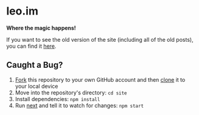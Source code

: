 # leo.im

**Where the magic happens!**

If you want to see the old version of the site (including all of the old posts), you can find it [here](https://github.com/leo/site/tree/407778d22e4611f873daf2fb2431cf08ef9dffef).

## Caught a Bug?

1. [Fork](https://help.github.com/articles/fork-a-repo/) this repository to your own GitHub account and then [clone](https://help.github.com/articles/cloning-a-repository/) it to your local device
2. Move into the repository's directory: `cd site`
3. Install dependencies: `npm install`
4. Run [next](https://github.com/zeit/next.js) and tell it to watch for changes: `npm start`
